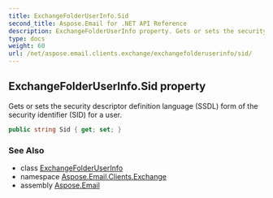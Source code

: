 ```yaml
---
title: ExchangeFolderUserInfo.Sid
second_title: Aspose.Email for .NET API Reference
description: ExchangeFolderUserInfo property. Gets or sets the security descriptor definition language SSDL form of the security identifier SID for a user
type: docs
weight: 60
url: /net/aspose.email.clients.exchange/exchangefolderuserinfo/sid/
---
```

## ExchangeFolderUserInfo.Sid property

Gets or sets the security descriptor definition language (SSDL) form of the security identifier (SID) for a user.

```csharp
public string Sid { get; set; }
```

### See Also

* class [ExchangeFolderUserInfo](../)
* namespace [Aspose.Email.Clients.Exchange](../../exchangefolderuserinfo/)
* assembly [Aspose.Email](../../../)


